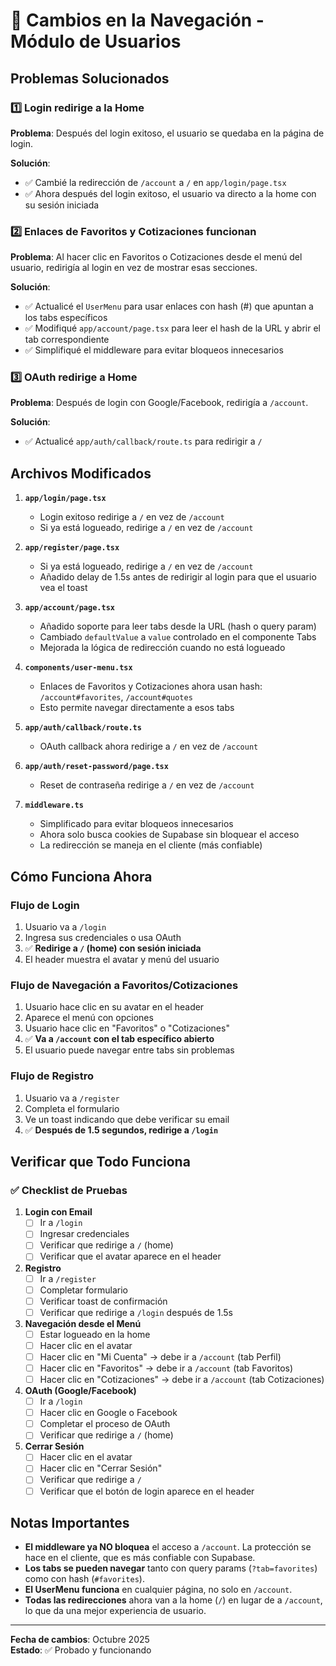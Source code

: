 # 🔧 Cambios en la Navegación - Módulo de Usuarios

## Problemas Solucionados

### 1️⃣ Login redirige a la Home
**Problema**: Después del login exitoso, el usuario se quedaba en la página de login.

**Solución**: 
- ✅ Cambié la redirección de `/account` a `/` en `app/login/page.tsx`
- ✅ Ahora después del login exitoso, el usuario va directo a la home con su sesión iniciada

### 2️⃣ Enlaces de Favoritos y Cotizaciones funcionan
**Problema**: Al hacer clic en Favoritos o Cotizaciones desde el menú del usuario, redirigía al login en vez de mostrar esas secciones.

**Solución**:
- ✅ Actualicé el `UserMenu` para usar enlaces con hash (#) que apuntan a los tabs específicos
- ✅ Modifiqué `app/account/page.tsx` para leer el hash de la URL y abrir el tab correspondiente
- ✅ Simplifiqué el middleware para evitar bloqueos innecesarios

### 3️⃣ OAuth redirige a Home
**Problema**: Después de login con Google/Facebook, redirigía a `/account`.

**Solución**:
- ✅ Actualicé `app/auth/callback/route.ts` para redirigir a `/`

## Archivos Modificados

1. **`app/login/page.tsx`**
   - Login exitoso redirige a `/` en vez de `/account`
   - Si ya está logueado, redirige a `/` en vez de `/account`

2. **`app/register/page.tsx`**
   - Si ya está logueado, redirige a `/` en vez de `/account`
   - Añadido delay de 1.5s antes de redirigir al login para que el usuario vea el toast

3. **`app/account/page.tsx`**
   - Añadido soporte para leer tabs desde la URL (hash o query param)
   - Cambiado `defaultValue` a `value` controlado en el componente Tabs
   - Mejorada la lógica de redirección cuando no está logueado

4. **`components/user-menu.tsx`**
   - Enlaces de Favoritos y Cotizaciones ahora usan hash: `/account#favorites`, `/account#quotes`
   - Esto permite navegar directamente a esos tabs

5. **`app/auth/callback/route.ts`**
   - OAuth callback ahora redirige a `/` en vez de `/account`

6. **`app/auth/reset-password/page.tsx`**
   - Reset de contraseña redirige a `/` en vez de `/account`

7. **`middleware.ts`**
   - Simplificado para evitar bloqueos innecesarios
   - Ahora solo busca cookies de Supabase sin bloquear el acceso
   - La redirección se maneja en el cliente (más confiable)

## Cómo Funciona Ahora

### Flujo de Login
1. Usuario va a `/login`
2. Ingresa sus credenciales o usa OAuth
3. ✅ **Redirige a `/` (home) con sesión iniciada**
4. El header muestra el avatar y menú del usuario

### Flujo de Navegación a Favoritos/Cotizaciones
1. Usuario hace clic en su avatar en el header
2. Aparece el menú con opciones
3. Usuario hace clic en "Favoritos" o "Cotizaciones"
4. ✅ **Va a `/account` con el tab específico abierto**
5. El usuario puede navegar entre tabs sin problemas

### Flujo de Registro
1. Usuario va a `/register`
2. Completa el formulario
3. Ve un toast indicando que debe verificar su email
4. ✅ **Después de 1.5 segundos, redirige a `/login`**

## Verificar que Todo Funciona

### ✅ Checklist de Pruebas

1. **Login con Email**
   - [ ] Ir a `/login`
   - [ ] Ingresar credenciales
   - [ ] Verificar que redirige a `/` (home)
   - [ ] Verificar que el avatar aparece en el header

2. **Registro**
   - [ ] Ir a `/register`
   - [ ] Completar formulario
   - [ ] Verificar toast de confirmación
   - [ ] Verificar que redirige a `/login` después de 1.5s

3. **Navegación desde el Menú**
   - [ ] Estar logueado en la home
   - [ ] Hacer clic en el avatar
   - [ ] Hacer clic en "Mi Cuenta" → debe ir a `/account` (tab Perfil)
   - [ ] Hacer clic en "Favoritos" → debe ir a `/account` (tab Favoritos)
   - [ ] Hacer clic en "Cotizaciones" → debe ir a `/account` (tab Cotizaciones)

4. **OAuth (Google/Facebook)**
   - [ ] Ir a `/login`
   - [ ] Hacer clic en Google o Facebook
   - [ ] Completar el proceso de OAuth
   - [ ] Verificar que redirige a `/` (home)

5. **Cerrar Sesión**
   - [ ] Hacer clic en el avatar
   - [ ] Hacer clic en "Cerrar Sesión"
   - [ ] Verificar que redirige a `/`
   - [ ] Verificar que el botón de login aparece en el header

## Notas Importantes

- **El middleware ya NO bloquea** el acceso a `/account`. La protección se hace en el cliente, que es más confiable con Supabase.
- **Los tabs se pueden navegar** tanto con query params (`?tab=favorites`) como con hash (`#favorites`).
- **El UserMenu funciona** en cualquier página, no solo en `/account`.
- **Todas las redirecciones** ahora van a la home (`/`) en lugar de a `/account`, lo que da una mejor experiencia de usuario.

---

**Fecha de cambios**: Octubre 2025  
**Estado**: ✅ Probado y funcionando

